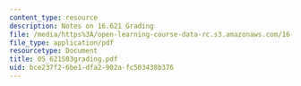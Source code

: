 ```yaml
---
content_type: resource
description: Notes on 16.621 Grading
file: /media/https%3A/open-learning-course-data-rc.s3.amazonaws.com/16-621-experimental-projects-i-spring-2003/bce237f26be1dfa2902afc503438b376_05_621S03grading.pdf
file_type: application/pdf
resourcetype: Document
title: 05_621S03grading.pdf
uid: bce237f2-6be1-dfa2-902a-fc503438b376
---
```

